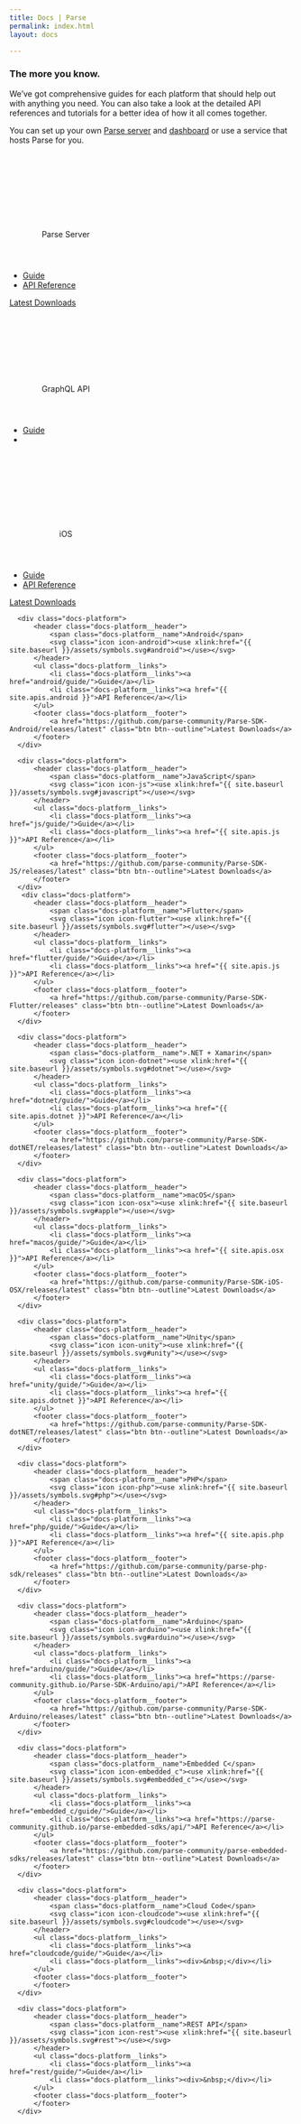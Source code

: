 ```yaml
---
title: Docs | Parse
permalink: index.html
layout: docs

---
```


<div class="container padding-top-40 padding-bottom-50" data-nav-waypoint>
  <div class="copy-block">
      <h3 class="h3 h3--blue margin-bottom-10">The more you know.</h3>
      <p class="margin-top-10">We’ve got comprehensive guides for each platform that should help out with anything you need. You can also take a look at the detailed API references and tutorials for a better idea of how it all comes together.</p>
  <p class="margin-top-10">You can set up your own <a href="https://github.com/parse-community/parse-server">Parse server</a> and <a href="https://github.com/parse-community/parse-dashboard">dashboard</a> or use a service that hosts Parse for you.</p>
  </div>

  <div class="docs-platforms">
    <div class="docs-platform">
          <header class="docs-platform__header">
              <span class="docs-platform__name">Parse Server</span>
              <svg class="icon icon-infinity"><use xlink:href="{{ site.baseurl }}/assets/symbols.svg#infinity"></use></svg>
          </header>
          <ul class="docs-platform__links">
              <li class="docs-platform__links"><a href="parse-server/guide/">Guide</a></li>
              <li class="docs-platform__links"><a href="{{ site.apis.parse-server }}">API Reference</a></li>
          </ul>
          <footer class="docs-platform__footer">
              <a href="https://npmjs.com/package/parse-server" class="btn btn--outline">Latest Downloads</a>
          </footer>
      </div>
            <div class="docs-platform">
          <header class="docs-platform__header">
              <span class="docs-platform__name">GraphQL API</span>
              <svg class="icon icon-graphql"><use xlink:href="{{ site.baseurl }}/assets/symbols.svg#graphql"></use></svg>
          </header>
          <ul class="docs-platform__links">
              <li class="docs-platform__links"><a href="graphql/guide/">Guide</a></li>
              <li class="docs-platform__links"><div>&nbsp;</div></li>
          </ul>
          <footer class="docs-platform__footer">
          </footer>
      </div>
      <div class="docs-platform">
          <header class="docs-platform__header">
              <span class="docs-platform__name">iOS</span>
              <svg class="icon icon-apple"><use xlink:href="{{ site.baseurl }}/assets/symbols.svg#apple"></use></svg>
          </header>
          <ul class="docs-platform__links">
              <li class="docs-platform__links"><a href="ios/guide/">Guide</a></li>
              <li class="docs-platform__links"><a href="{{ site.apis.osx }}">API Reference</a></li>
          </ul>
          <footer class="docs-platform__footer">
              <a href="https://github.com/parse-community/Parse-SDK-iOS-OSX/releases/latest" class="btn btn--outline">Latest Downloads</a>
          </footer>
      </div>

      <div class="docs-platform">
          <header class="docs-platform__header">
              <span class="docs-platform__name">Android</span>
              <svg class="icon icon-android"><use xlink:href="{{ site.baseurl }}/assets/symbols.svg#android"></use></svg>
          </header>
          <ul class="docs-platform__links">
              <li class="docs-platform__links"><a href="android/guide/">Guide</a></li>
              <li class="docs-platform__links"><a href="{{ site.apis.android }}">API Reference</a></li>
          </ul>
          <footer class="docs-platform__footer">
              <a href="https://github.com/parse-community/Parse-SDK-Android/releases/latest" class="btn btn--outline">Latest Downloads</a>
          </footer>
      </div>

      <div class="docs-platform">
          <header class="docs-platform__header">
              <span class="docs-platform__name">JavaScript</span>
              <svg class="icon icon-js"><use xlink:href="{{ site.baseurl }}/assets/symbols.svg#javascript"></use></svg>
          </header>
          <ul class="docs-platform__links">
              <li class="docs-platform__links"><a href="js/guide/">Guide</a></li>
              <li class="docs-platform__links"><a href="{{ site.apis.js }}">API Reference</a></li>
          </ul>
          <footer class="docs-platform__footer">
              <a href="https://github.com/parse-community/Parse-SDK-JS/releases/latest" class="btn btn--outline">Latest Downloads</a>
          </footer>
      </div>
       <div class="docs-platform">
          <header class="docs-platform__header">
              <span class="docs-platform__name">Flutter</span>
              <svg class="icon icon-flutter"><use xlink:href="{{ site.baseurl }}/assets/symbols.svg#flutter"></use></svg>
          </header>
          <ul class="docs-platform__links">
              <li class="docs-platform__links"><a href="flutter/guide/">Guide</a></li>
              <li class="docs-platform__links"><a href="{{ site.apis.js }}">API Reference</a></li>
          </ul>
          <footer class="docs-platform__footer">
              <a href="https://github.com/parse-community/Parse-SDK-Flutter/releases" class="btn btn--outline">Latest Downloads</a>
          </footer>
      </div>

      <div class="docs-platform">
          <header class="docs-platform__header">
              <span class="docs-platform__name">.NET + Xamarin</span>
              <svg class="icon icon-dotnet"><use xlink:href="{{ site.baseurl }}/assets/symbols.svg#dotnet"></use></svg>
          </header>
          <ul class="docs-platform__links">
              <li class="docs-platform__links"><a href="dotnet/guide/">Guide</a></li>
              <li class="docs-platform__links"><a href="{{ site.apis.dotnet }}">API Reference</a></li>
          </ul>
          <footer class="docs-platform__footer">
              <a href="https://github.com/parse-community/Parse-SDK-dotNET/releases/latest" class="btn btn--outline">Latest Downloads</a>
          </footer>
      </div>

      <div class="docs-platform">
          <header class="docs-platform__header">
              <span class="docs-platform__name">macOS</span>
              <svg class="icon icon-osx"><use xlink:href="{{ site.baseurl }}/assets/symbols.svg#apple"></use></svg>
          </header>
          <ul class="docs-platform__links">
              <li class="docs-platform__links"><a href="macos/guide/">Guide</a></li>
              <li class="docs-platform__links"><a href="{{ site.apis.osx }}">API Reference</a></li>
          </ul>
          <footer class="docs-platform__footer">
              <a href="https://github.com/parse-community/Parse-SDK-iOS-OSX/releases/latest" class="btn btn--outline">Latest Downloads</a>
          </footer>
      </div>

      <div class="docs-platform">
          <header class="docs-platform__header">
              <span class="docs-platform__name">Unity</span>
              <svg class="icon icon-unity"><use xlink:href="{{ site.baseurl }}/assets/symbols.svg#unity"></use></svg>
          </header>
          <ul class="docs-platform__links">
              <li class="docs-platform__links"><a href="unity/guide/">Guide</a></li>
              <li class="docs-platform__links"><a href="{{ site.apis.dotnet }}">API Reference</a></li>
          </ul>
          <footer class="docs-platform__footer">
              <a href="https://github.com/parse-community/Parse-SDK-dotNET/releases/latest" class="btn btn--outline">Latest Downloads</a>
          </footer>
      </div>

      <div class="docs-platform">
          <header class="docs-platform__header">
              <span class="docs-platform__name">PHP</span>
              <svg class="icon icon-php"><use xlink:href="{{ site.baseurl }}/assets/symbols.svg#php"></use></svg>
          </header>
          <ul class="docs-platform__links">
              <li class="docs-platform__links"><a href="php/guide/">Guide</a></li>
              <li class="docs-platform__links"><a href="{{ site.apis.php }}">API Reference</a></li>
          </ul>
          <footer class="docs-platform__footer">
              <a href="https://github.com/parse-community/parse-php-sdk/releases" class="btn btn--outline">Latest Downloads</a>
          </footer>
      </div>

      <div class="docs-platform">
          <header class="docs-platform__header">
              <span class="docs-platform__name">Arduino</span>
              <svg class="icon icon-arduino"><use xlink:href="{{ site.baseurl }}/assets/symbols.svg#arduino"></use></svg>
          </header>
          <ul class="docs-platform__links">
              <li class="docs-platform__links"><a href="arduino/guide/">Guide</a></li>
              <li class="docs-platform__links"><a href="https://parse-community.github.io/Parse-SDK-Arduino/api/">API Reference</a></li>
          </ul>
          <footer class="docs-platform__footer">
              <a href="https://github.com/parse-community/Parse-SDK-Arduino/releases/latest" class="btn btn--outline">Latest Downloads</a>
          </footer>
      </div>

      <div class="docs-platform">
          <header class="docs-platform__header">
              <span class="docs-platform__name">Embedded C</span>
              <svg class="icon icon-embedded_c"><use xlink:href="{{ site.baseurl }}/assets/symbols.svg#embedded_c"></use></svg>
          </header>
          <ul class="docs-platform__links">
              <li class="docs-platform__links"><a href="embedded_c/guide/">Guide</a></li>
              <li class="docs-platform__links"><a href="https://parse-community.github.io/parse-embedded-sdks/api/">API Reference</a></li>
          </ul>
          <footer class="docs-platform__footer">
              <a href="https://github.com/parse-community/parse-embedded-sdks/releases/latest" class="btn btn--outline">Latest Downloads</a>
          </footer>
      </div>

      <div class="docs-platform">
          <header class="docs-platform__header">
              <span class="docs-platform__name">Cloud Code</span>
              <svg class="icon icon-cloudcode"><use xlink:href="{{ site.baseurl }}/assets/symbols.svg#cloudcode"></use></svg>
          </header>
          <ul class="docs-platform__links">
              <li class="docs-platform__links"><a href="cloudcode/guide/">Guide</a></li>
              <li class="docs-platform__links"><div>&nbsp;</div></li>
          </ul>
          <footer class="docs-platform__footer">
          </footer>
      </div>

      <div class="docs-platform">
          <header class="docs-platform__header">
              <span class="docs-platform__name">REST API</span>
              <svg class="icon icon-rest"><use xlink:href="{{ site.baseurl }}/assets/symbols.svg#rest"></use></svg>
          </header>
          <ul class="docs-platform__links">
              <li class="docs-platform__links"><a href="rest/guide/">Guide</a></li>
              <li class="docs-platform__links"><div>&nbsp;</div></li>
          </ul>
          <footer class="docs-platform__footer">
          </footer>
      </div>

  </div><!-- .docs-platforms -->
</div><!-- end .container -->
